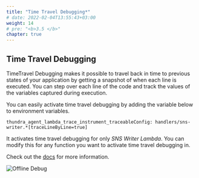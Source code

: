 ```yaml
---
title: "Time Travel Debugging*"
# date: 2022-02-04T13:55:43+03:00
weight: 14
# pre: "<b>3.5 </b>"
chapter: true
---
```


## Time Travel Debugging
TimeTravel Debugging makes it possible to travel back in time to previous states of your application by getting a snapshot of when each line is executed. You can step over each line of the code and track the values of the variables captured during execution.

You can easily activate time travel debugging by adding the variable below to environment variables.

    thundra_agent_lambda_trace_instrument_traceableConfig: handlers/sns-writer.*[traceLineByLine=true]

It activates time travel debugging for only *SNS Writer Lambda*. You can modify this for any function you want to activate time travel debugging in.

Check out the [docs](https://apm.docs.thundra.io/node.js/ttd-time-travel-debugging) for more information.

![Offline Debug](/images/_monitoring/offline_debuging.png)
